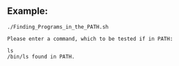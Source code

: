 ## Example: ##

```
./Finding_Programs_in_the_PATH.sh
```
```
Please enter a command, which to be tested if in PATH:

ls
/bin/ls found in PATH.
```
